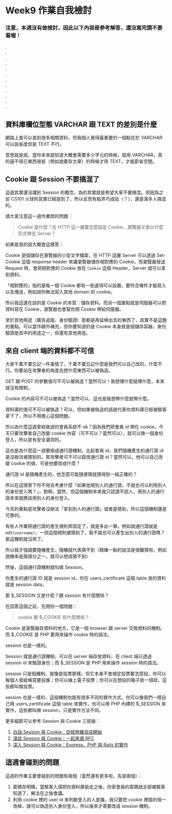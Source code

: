 # Week9 作業自我檢討

### 注意，本週沒有做檢討，因此以下內容是參考解答，還沒寫完請不要看喔！

.  
.  
.  
.  
.  
.  
.   
.  
.  
.  
.  
.  

## 資料庫欄位型態 VARCHAR 跟 TEXT 的差別是什麼

網路上查可以查到很多相關資料，但我個人覺得最重要的一個點在於 VARCHAR 可以設長度但是 TEXT 不行。

意思就是說，當你本來就知道大概會需要多少字元的時候，就用 VARCHAR，真的逼不得已東西很長（例如說要存文章）的時候才用 TEXT，才能節省空間。

## Cookie 跟 Session 不要搞混了

這週其實還沒講到 Session 的概念，為的其實就是希望大家不要搞混。但因為之前 CS101 火球術其實已經提到了，所以反而有點弄巧成拙（？），還是滿多人搞混的。

請大家注意這一週作業問的問題：

> Cookie 是什麼？在 HTTP 這一層要怎麼設定 Cookie，瀏覽器又會以什麼形式帶去 Server？

如果是我的話大概會這樣答：

Cookie 是個儲存在瀏覽器的小型文字檔案，在 HTTP 這層 Server 可以透過 Set-Cookie 這個 response header 來讓瀏覽器儲存相對應的 Cookie。而瀏覽器發送 Request 時，會把相對應的 Cookie 放在 `Cookie` 這個 Header，Server 就可以拿到資料。

「相對應的」指的是每一個 Cookie 都有一些選項可以設置，要符合條件才能寫入以及傳送，例如說你無法寫入其他 domain 的 cookie。

所以我這邊在談的是 Cookie 的本質：儲存資料。而另一個重點就是伺服器可以把資料寫在 Cookie，瀏覽器也會幫你把 Cookie 帶給伺服器。

至於其他用途（廣告追蹤、身份驗證）那都是再延伸出去的東西了，其實不是這題的重點。可以當作額外補充，但你要知道的是 Cookie 本身就是個儲存容器，身份驗證是其中的用途之一，但還有其他用途。

## 來自 client 端的資料都不可信

大家千萬不要忘記一件事情了，千萬不要忘記什麼是我們可以自己改的，什麼不行。你要站在攻擊者的角度去想什麼東西可以被偽造。

GET 跟 POST 的參數值可不可以被偽造？當然可以！我想傳什麼就傳什麼，本來就沒有限制。

Cookie 的內容可不可以被偽造？當然可以，這也是我想帶什麼就帶什麼。

資料庫的值可不可以被偽造？可以，但如果被偽造的話就代表你資料庫已經被駭客拿下了，所以不用擔心這個問題。

所以為什麼這週曾經做過的會員系統不 ok？因為我們把會員 id 帶在 cookie，今天只要攻擊者自己改變 cookie 內容（可不可以？當然可以），就可以換一個身份登入，所以是有安全漏洞的。

這也是為什麼這一週要換成通行證機制，比起會員 id，我們隨機產生的通行證 id 是沒辦法被猜到的。那攻擊者可不可以竄改通行證 id？當然可以，他可以自己改變 cookie 的值，可是他要改成什麼？

通行證 id 是隨機產生的，他怎麼可能隨便猜就猜得到一組正確的？

所以在這情景下你不用去考慮什麼「如果他用別人的通行證，不就也可以利用別人的身份登入嗎？」，對啊，當然，但這個機制本來就只認證不認人，用別人的通行證本來就應該用別人的身份登入。

今天的重點是攻擊者沒辦法「拿到別人的通行證」或者是猜到，所以這個機制還是可靠的。

有些人作業把通行證的產生規則弄固定了，就是多此一舉。例如說通行證就是 `md5(username)`，一但這個規則被猜到了，我不就也可以產生出別人的通行證嗎？那這機制就沒用了。

所以我才強調要隨機產生，隨機就代表猜不到（精確一點的說法是很難猜啦，例如說機率是兩億分之一，就可以想成猜不到）

然後，這個通行證機制就叫做 Session。

你產生的通行證 ID 就是 session id，你在 users_certificate 這個 table 放的資料就是 session data。

那 $_SESSION 又是什麼？跟 session 有什麼關係？

在回答這個之前，先問你一個問題：

> cookie 跟 $_COOKIE 有什麼關係？

Cookie 是瀏覽器存資料的地方，它是一個 browser 跟 server 交換資料的機制。而 $_COOKIE 是 PHP 要用來操作 cookie 時的語法。

session 也是一樣的。

Session 就是通行證機制，可以在 server 端存放資料，在 client 端只透過 session id 來驗證身份；而 $_SESSION 是 PHP 用來操作 session 時的語法。

session 只是個機制，就像是投票那樣。但它本身不會規定投票要怎麼投。你可以每個人發紙條寫要投誰；你可以線上電子投票；你可以在想投的箱子放一個球，這些都叫做投票。

session 也是一樣的，這個機制也能有很多不同的實作方式，你可以像我們一樣自己用 users_certificate 這個 table 來實作，也可以用 PHP 內建的 $_SESSION 來實作，這些都叫做 session，只是實作方法不同。

更多細節可以參考 Session 與 Cookie 三部曲：

1. [白話 Session 與 Cookie：從經營雜貨店開始](https://github.com/aszx87410/blog/issues/45)
2. [淺談 Session 與 Cookie：一起來讀 RFC](https://github.com/aszx87410/blog/issues/45)
3. [深入 Session 與 Cookie：Express、PHP 與 Rails 的實作](https://github.com/aszx87410/blog/issues/46)

## 這週會碰到的問題

這週的作業主要會碰到的問題有兩個（當然還有更多啦，先提兩個）：

1. 密碼存明碼，當駭客入侵把你資料庫偷走之後，你家會員的密碼就全部被駭客知道了，解法在之後會講。
2. 利用 cookie 裡的 user id 來判斷登入的人是誰，我只要把 cookie 裡面的值一改掉，就可以偽造別人身份登入，所以後來才需要改成 session 機制。
